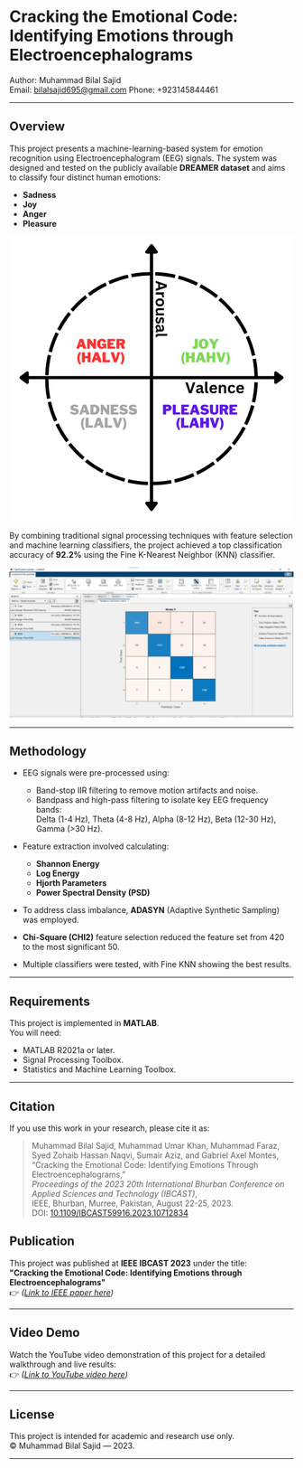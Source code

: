 # Cracking the Emotional Code: Identifying Emotions through Electroencephalograms

Author: Muhammad Bilal Sajid  
Email: bilalsajid695@gmail.com
Phone: +923145844461

---

## Overview

This project presents a machine-learning-based system for emotion recognition using Electroencephalogram (EEG) signals. The system was designed and tested on the publicly available **DREAMER dataset** and aims to classify four distinct human emotions:

- **Sadness**
- **Joy**
- **Anger**
- **Pleasure**

![Areousal](Images/Areousal.png)

By combining traditional signal processing techniques with feature selection and machine learning classifiers, the project achieved a top classification accuracy of **92.2%** using the Fine K-Nearest Neighbor (KNN) classifier.

![Best Achieved](Images/bestachieved.jpg)

---

## Methodology

- EEG signals were pre-processed using:
  - Band-stop IIR filtering to remove motion artifacts and noise.
  - Bandpass and high-pass filtering to isolate key EEG frequency bands:  
    Delta (1-4 Hz), Theta (4-8 Hz), Alpha (8-12 Hz), Beta (12-30 Hz), Gamma (>30 Hz).
  
- Feature extraction involved calculating:
  - **Shannon Energy**
  - **Log Energy**
  - **Hjorth Parameters**
  - **Power Spectral Density (PSD)**

- To address class imbalance, **ADASYN** (Adaptive Synthetic Sampling) was employed.
- **Chi-Square (CHI2)** feature selection reduced the feature set from 420 to the most significant 50.
- Multiple classifiers were tested, with Fine KNN showing the best results.

---

## Requirements

This project is implemented in **MATLAB**.  
You will need:

- MATLAB R2021a or later.
- Signal Processing Toolbox.
- Statistics and Machine Learning Toolbox.

---

## Citation

If you use this work in your research, please cite it as:

> Muhammad Bilal Sajid, Muhammad Umar Khan, Muhammad Faraz, Syed Zohaib Hassan Naqvi, Sumair Aziz, and Gabriel Axel Montes,  
> “Cracking the Emotional Code: Identifying Emotions Through Electroencephalograms,”  
> *Proceedings of the 2023 20th International Bhurban Conference on Applied Sciences and Technology (IBCAST)*,  
> IEEE, Bhurban, Murree, Pakistan, August 22-25, 2023.  
> DOI: [10.1109/IBCAST59916.2023.10712834](https://doi.org/10.1109/IBCAST59916.2023.10712834)  


## Publication

This project was published at **IEEE IBCAST 2023** under the title:  
**"Cracking the Emotional Code: Identifying Emotions through Electroencephalograms"**  
👉 *([Link to IEEE paper here](https://ieeexplore.ieee.org/document/10712834))*

---

## Video Demo

Watch the YouTube video demonstration of this project for a detailed walkthrough and live results:  
👉 *([Link to YouTube video here](https://www.youtube.com/watch?v=7pDj0y3pBpY))*

---

## License

This project is intended for academic and research use only.  
© Muhammad Bilal Sajid — 2023.

---
